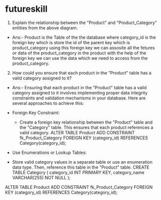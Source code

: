 # futureskill
1. Explain the relationship between the "Product" and "Product_Category" entities from the above diagram.
* Ans:- Product is the Table of the the database where category_id is the foreign key which is store the id of the parent key which is product_category using this foreign key we can assosite all the fetures or data of the product_category in the product with the help of the foreign key we can use the data which we need to access from the product_category.

2. How could you ensure that each product in the "Product" table has a valid category assigned to it?
* Ans:- Ensuring that each product in the "Product" table has a valid category assigned to it involves implementing proper data integrity constraints and validation mechanisms in your database. Here are several approaches to achieve this:

* Foreign Key Constraint:
  - Create a foreign key relationship between the "Product" table and the "Category" table. This ensures that each product references a valid category.
ALTER TABLE Product
ADD CONSTRAINT fk_Product_Category
FOREIGN KEY (category_id) REFERENCES Category(category_id);

* Use Enumerations or Lookup Tables:

- Store valid category values in a separate table or use an enumeration data type. Then, reference this table in the "Product" table.
CREATE TABLE Category (
    category_id INT PRIMARY KEY,
    category_name VARCHAR(255) NOT NULL
);

ALTER TABLE Product
ADD CONSTRAINT fk_Product_Category
FOREIGN KEY (category_id) REFERENCES Category(category_id);



